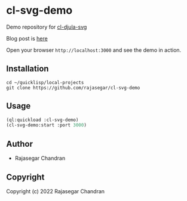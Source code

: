 # cl-svg-demo

Demo repository for [cl-djula-svg](https://github.com/rajasegar/cl-djula-svg)

Blog post is [here](https://dev.to/rajasegar/using-svgs-in-common-lisp-web-apps-with-djula-5f00)

Open your browser `http://localhost:3000` and see the demo in action.

## Installation
```
cd ~/quicklisp/local-projects
git clone https://github.com/rajasegar/cl-svg-demo
```

## Usage

```lisp
(ql:quickload :cl-svg-demo)
(cl-svg-demo:start :port 3000)
```

## Author

* Rajasegar Chandran

## Copyright

Copyright (c) 2022 Rajasegar Chandran

